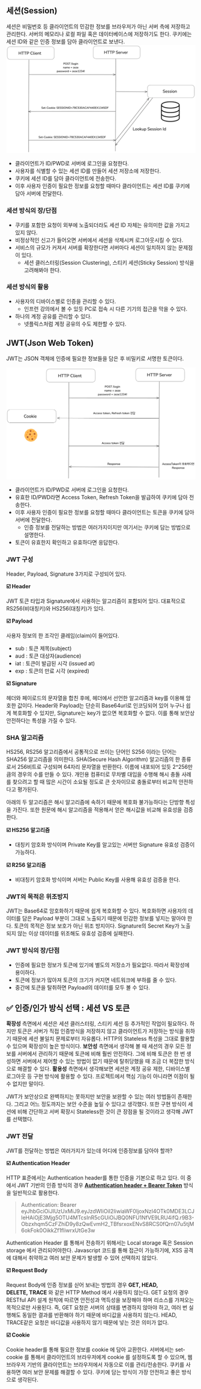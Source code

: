 ## 세션(Session)

세션은 비밀번호 등 클라이언트의 민감한 정보를 브라우저가 아닌 서버 측에 저장하고 관리한다. 서버의 메모리나 로컬 파일 혹은 데이터베이스에 저장하기도 한다. 쿠키에는 세션 ID와 같은 인증 정보를 담아 클라이언트로 보낸다.
![img.png](img.png)
- 클라이언트가 ID/PWD로 서버에 로그인을 요청한다.
- 사용자를 식별할 수 있는 세션 ID를 만들어 세션 저장소에 저장한다.
- 쿠키에 세션 ID를 담아 클라이언트에 전송한다.
- 이후 사용자 인증이 필요한 정보를 요청할 때마다 클라이언트는 세션 ID를 쿠키에 담아 서버에 전달한다.

### 세션 방식의 장/단점

- 쿠키를 포함한 요청이 외부에 노출되더라도 세션 ID 자체는 유의미한 값을 가지고 있지 않다.
- 비정상적인 신고가 들어오면 서버에서 세션을 삭제시켜 로그아웃시킬 수 있다.
- 서비스의 규모가 커져서 서버를 확장한다면 서버마다 세션이 일치하지 않는 문제점이 있다.
    - 세션 클러스터링(Session Clustering), 스티키 세션(Sticky Session) 방식을 고려해봐야 한다.

### 세션 방식의 활용

- 사용자의 디바이스별로 인증을 관리할 수 있다.
    - 인프런 강의에서 볼 수 있듯 PC로 접속 시 다른 기기의 접근을 막을 수 있다.
- 하나의 계정 공유를 관리할 수 있다.
    - 넷플릭스처럼 계정 공유의 수도 제한할 수 있다.

## JWT(Json Web Token)

JWT는 JSON 객체에 인증에 필요한 정보들을 담은 후 비밀키로 서명한 토큰이다.

![img_1.png](img_1.png)

- 클라이언트가 ID/PWD로 서버에 로그인을 요청한다.
- 유효한 ID/PWD라면 Access Token, Refresh Token을 발급하여 쿠키에 담아 전송한다.
- 이후 사용자 인증이 필요한 정보를 요청할 때마다 클라이언트는 토큰을 쿠키에 담아 서버에 전달한다.
    - 인증 정보를 전달하는 방법은 여러가지이지만 여기서는 쿠키에 담는 방법으로 설명한다.
- 토큰이 유효한지 확인하고 유효하다면 응답한다.

### JWT 구성

Header, Payload, Signature 3가지로 구성되어 있다.

**☑️ Header**

JWT 토큰 타입과 Signature에서 사용하는 알고리즘이 포함되어 있다. 대표적으로 RS256(비대칭키)와 HS256(대칭키)가 있다.

**☑️ Payload**

사용자 정보의 한 조각인 클레임(claim)이 들어있다.

- sub : 토큰 제목(subject)
- aud : 토큰 대상자(audience)
- iat : 토큰이 발급된 시각 (issued at)
- exp : 토큰의 만료 시각 (expired)

**☑️ Signature**

헤더와 페이로드의 문자열을 합친 후에, 헤더에서 선언한 알고리즘과 key를 이용해 암호한 값이다. Header와 Payload는 단순히 Base64url로 인코딩되어 있어 누구나 쉽게 복호화할 수 있지만, Signature는 key가 없으면 복호화할 수 없다. 이를 통해 보안상 안전하다는 특성을 가질 수 있다.

### SHA 알고리즘

HS256, RS256 알고리즘에서 공통적으로 쓰이는 단어인 S256 이라는 단어는 SHA256 알고리즘을 의미한다. SHA(Secure Hash Algorithm) 알고리즘의 한 종류로서 256비트로 구성되며 64자리 문자열을 반환한다. 이름에 내포되어 있듯 2^256만큼의 경우의 수를 만들 수 있다. 개인용 컴퓨터로 무차별 대입을 수행해 해시 충돌 사례를 찾으려고 할 때 많은 시간이 소요될 정도로 큰 숫자이므로 충돌로부터 비교적 안전하다고 평가된다.

아래의 두 알고리즘은 해시 알고리즘에 속하기 때문에 복호화 불가능하다는 단방향 특성을 가진다. 또한 원문에 해시 알고리즘을 적용해서 얻은 해시값을 비교해 유효성을 검증한다.

**☑️ HS256 알고리즘**

- 대칭키 암호화 방식이며 Private Key를 알고있는 서버만 Signature 유효성 검증이 가능하다.

**☑️ R256 알고리즘**

- 비대칭키 암호화 방식이며 서버는 Public Key를 사용해 유효성 검증을 한다.

### JWT의 목적은 위조방지

JWT는 Base64로 암호화하기 때문에 쉽게 복호화할 수 있다. 복호화하면 사용자의 데이터를 담은 Payload 부분이 그대로 노출되기 때문에 민감한 정보를 넣지는 말아야 한다. 토큰의 목적은 정보 보호가 아닌 위조 방지이다. Signature의 Secret Key가 노출되지 않는 이상 데이터를 위조해도 유효성 검증에 실패한다.

### JWT 방식의 장/단점

- 인증에 필요한 정보가 토큰에 있기에 별도의 저장소가 필요없다. 따라서 확장성에 용이하다.
- 토큰에 정보가 많아져 토큰의 크기가 커지면 네트워크에 부하를 줄 수 있다.
- 중간에 토큰을 탈취하면 Payload의 데이터를 모두 볼 수 있다.

## ✅ 인증/인가 방식 선택 : 세션 VS 토큰

**확장성** 측면에서 세션은 세션 클러스터링, 스티키 세션 등 추가적인 작업이 필요하다. 하지만 토큰은 서버가 직접 인증방식을 저장하지 않고 클라이언트가 저장하는 방식을 취하기 때문에 세션 불일치 문제로부터 자유롭다. HTTP의 Stateless 특성을 그대로 활용할 수 있으며 확장성이 높은 방식이다. **보안성** 측면에서 생각해 볼 때 세션의 경우 모든 정보를 서버에서 관리하기 때문에 토큰에 비해 훨씬 안전하다. 그에 비해 토큰은 한 번 생성하면 서버에서 제어할 수 있는 방법이 없기 때문에 탈취당했을 때 조금 더 복잡한 방식으로 해결할 수 있다. **활용성** 측면에서 생각해보면 세션은 계정 공유 제한, 디바이스별 로그아웃 등 구현 방식에 활용할 수 있다. 프로젝트에서 핵심 기능이 아니라면 이점이 될 수 없지만 말이다.

JWT가 보안상으로 완벽하지는 못하지만 보안을 보완할 수 있는 여러 방법들이 존재한다. 그리고 어느 정도까지는 보안 수준을 높일 수 있다고 생각했다. 또한 구현 방식이 세션에 비해 간단하고 서버 확장시 Stateless한 것이 큰 장점을 될 것이라고 생각해 JWT를 선택했다.

### JWT 전달

JWT를 전달하는 방법은 여러가지가 있는데 어디에 인증정보를 담아야 할까?

**☑️ Authentication Header**

HTTP 표준에서는 Authentication header를 통한 인증을 기본으로 하고 있다. 이 중에서 JWT 기반의 인증 방식의 경우 [**Authentication header + Bearer Token**](https://jwt.io/introduction) 방식을 일반적으로 활용한다.

> Authentication: Bearer
eyJhbGciOiJIUzUxMiJ9.eyJzdWIiOiI2IiwiaWF0IjoxNzI4OTk0MDE3LCJleHAiOjE3Mjg5OTU4MTcsInR5cGUiOiJBQ0NFU1NfVE9LRU4ifQ.r9B3-Obzxhqm5CzFZhiD9y8zQwEvmH2_TBfsrxoxENvS8RCS0fQrn07u5tjM6okFok0OikkZf1fliwrxUtGe3w
>

Authentication Header 를 통해서 전송하기 위해서는 Local storage 혹은 Session storage 에서 관리되어야한다. Javascript 코드를 통해 접근이 가능하기에, XSS 공격에 대해서 취약하고 여러 보안 문제가 발생할 수 있어 선택하지 않았다.

**☑️ Request Body**

Request Body에 인증 정보를 싣어 보내는 방법의 경우 **GET, HEAD, DELETE, TRACE** 와 같은 HTTP Method 에서 사용하지 않는다. GET 요청의 경우 RESTful API 설계 원칙에 따르면 안전성과 멱득성을 보장해야 하며 리소스를 가져오는 목적으로만 사용된다. 즉, GET 요청은 서버의 상태를 변경하지 않아야 하고, 여러 번 실행해도 동일한 결과를 반환해야 하기 때문에 바디값을 사용하지 않는다. HEAD, TRACE같은 요청은 바디값을 사용하지 않기 때문에 넣는 것은 의미가 없다.

**☑️ Cookie**

Cookie header를 통해 필요한 정보를 cookie 에 담아 교환한다. 서버에서는 set-cookie 를 통해서 클라이언트의 브라우저에게 cookie 를 설정하도록 할 수 있으며, 웹 브라우저 기반의 클라이언트는 브라우저에서 자동으로 이를 관리/전송한다. 쿠키를 사용하면 여러 보안 문제를 해결할 수 있다. 쿠키에 담는 방식이 가장 안전하고 좋은 방식으로 생각된다.
